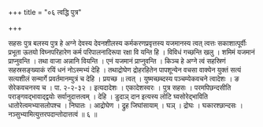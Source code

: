 +++
title = "०६ त्वद्धि पुत्र"

+++

सहसः पुत्र बलस्य पुत्र हे अग्ने देवस्य देवनशीलस्य कर्मकरणप्रवृत्तस्य यजमानस्य त्वत् त्वत्तः सकाशात्पूर्वीः प्रभूता ऊतयो विघ्नपरिहारेण कर्म परिपालनादिरूपा रक्षा वि यन्ति हि । विविधं गच्छन्ति खलु । शमिमं यजमानं प्राप्नुवन्ति । तथा वाजा अन्नानि वियन्ति । एनं यजमानं प्राप्नुवन्ति । किञ्च हे अग्ने त्वं सहस्रिणं सहस्रसङ्ख्याकं रयिं धनं नोऽस्मभ्यं देहि । तथाद्रोघेण द्रोहरहितेन पापशून्येन वचसा वाक्येन युक्तं सत्यं सत्यशीलं सन्मार्गे प्रवर्तमानम्पुत्रं च देहि । प्रयच्छ ॥ त्वत् । युष्मच्छब्दस्य पञ्चम्येकवचने त्वादेशः । ङ सेरेकवचनस्य च । पा. २-२-३२ । इत्यदादेशः । एकादेशस्वरः । पुत्र सहसः । परमपिछन्दसीति पराङ्गवद्भावाद्द्वयोः सर्वानुदात्तत्वम् । देहि । डुदाञ् दान इत्यस्य लोटि घ्वसोरेद्भाविति धातोरेत्वमभ्यासलोपश्च । निघातः । आद्रोघेण । द्रुह जिघांसायाम् । घञ् । द्रोघः । घकारश्छान्दसः । नञ्सुभ्यामित्युत्तरपदान्तोदात्तत्वं ॥ ६ ॥